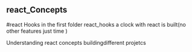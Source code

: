 ## react_Concepts
 #react Hooks
  in the first folder react_hooks a clock with react is built(no other features just time )
 
  Understanding react concepts buildingdifferent projetcs
